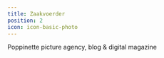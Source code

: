 ```yaml
---
title: Zaakvoerder
position: 2
icon: icon-basic-photo
---
```


Poppinette picture agency, blog & digital magazine
